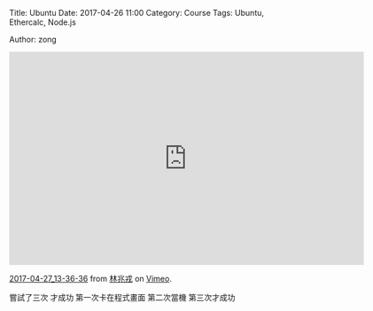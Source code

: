 Title: Ubuntu
Date: 2017-04-26 11:00
Category: Course
Tags: Ubuntu, Ethercalc, Node.js

Author: zong

<iframe src="https://player.vimeo.com/video/214970970" width="640" height="385" frameborder="0" webkitallowfullscreen mozallowfullscreen allowfullscreen></iframe>
<p><a href="https://vimeo.com/214970970">2017-04-27_13-36-36</a> from <a href="https://vimeo.com/user65942712">林兆戎</a> on <a href="https://vimeo.com">Vimeo</a>.</p>

嘗試了三次 才成功
第一次卡在程式畫面
第二次當機
第三次才成功